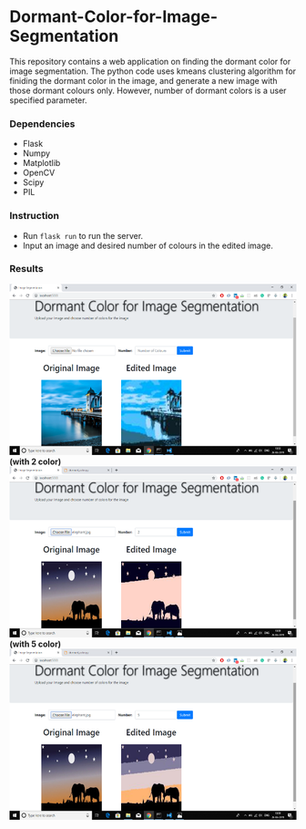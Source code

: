 # Dormant-Color-for-Image-Segmentation
This repository contains a web application on finding the dormant color for image segmentation. The python code uses kmeans clustering algorithm for finiding the dormant color in the image, and generate a new image with those dormant colours only. However, number of dormant colors is a user specified parameter.

### Dependencies
  * Flask
  * Numpy
  * Matplotlib
  * OpenCV
  * Scipy
  * PIL
  
### Instruction
  * Run `flask run` to run the server. 
  * Input an image and desired number of colours in the edited image.
  
### Results

<img src="./results/res1.png" height="300" width="600">
<br/>
<b> (with 2 color) </b>
<img src="./results/res2.png" height="300" width="600">
<b> (with 5 color) </b>
<img src="./results/res3.png" height="300" width="600">

